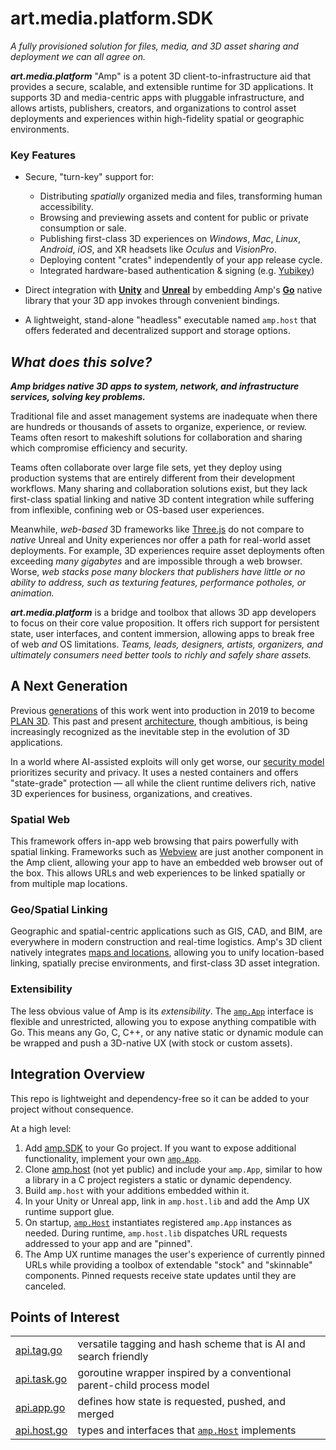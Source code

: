# art.media.platform.SDK
_A fully provisioned solution for files, media, and 3D asset sharing and deployment we can all agree on._

**_art.media.platform_** "Amp" is a potent 3D client-to-infrastructure aid that provides a secure, scalable, and extensible runtime for 3D applications. It supports 3D and media-centric apps with pluggable infrastructure, and allows artists, publishers, creators, and organizations to control asset deployments and experiences within high-fidelity spatial or geographic environments.

### Key Features

- Secure, "turn-key" support for:
  - Distributing _spatially_ organized media and files, transforming human accessibility.
  - Browsing and previewing assets and content for public or private consumption or sale.
  - Publishing first-class 3D experiences on _Windows_, _Mac_, _Linux_, _Android_, _iOS_, and XR headsets like _Oculus_ and _VisionPro_.
  - Deploying content "crates" independently of your app release cycle.
  - Integrated hardware-based authentication & signing (e.g. [Yubikey](https://yubico.com))

- Direct integration with **[Unity](https://unity.com)** and **[Unreal](https://unrealengine.com)** by embedding Amp's **[Go](https://golang.org)** native library that your 3D app invokes through convenient bindings.

- A lightweight, stand-alone "headless" executable named `amp.host` that offers federated and decentralized support and storage options.

## _What does this solve?_

***Amp bridges native 3D apps to system, network, and infrastructure services, solving key problems.***

Traditional file and asset management systems are inadequate when there are hundreds or thousands of assets to organize, experience, or review. Teams often resort to makeshift solutions for collaboration and sharing which compromise efficiency and security.

Teams often collaborate over large file sets, yet they deploy using production systems that are entirely different from their development workflows. Many sharing and collaboration solutions exist, but they lack first-class spatial linking and native 3D content integration while suffering from inflexible, confining web or OS-based user experiences.

Meanwhile, _web-based_ 3D frameworks like [Three.js](https://threejs.org/) do not compare to _native_ Unreal and Unity experiences nor offer a path for real-world asset deployments. For example, 3D experiences require asset deployments often exceeding _many gigabytes_ and are impossible through a web browser. Worse, _web stacks pose many blockers that publishers have little or no ability to address, such as texturing features, performance potholes, or animation._

***art.media.platform*** is a bridge and toolbox that allows 3D app developers to focus on their core value proposition. It offers rich support for persistent state, user interfaces, and content immersion, allowing apps to break free of web _and_ OS limitations. _Teams, leads, designers, artists, organizers, and ultimately consumers need better tools to richly and safely share assets._

## A Next Generation

Previous [generations](https://github.com/plan-systems/plan-go/tags) of this work went into production in 2019 to become [PLAN 3D](https://plan-systems.org/plan-technology-components/). This past and present [architecture](https://github.com/plan-systems/design-docs), though ambitious, is being increasingly recognized as the inevitable step in the evolution of 3D applications.

In a world where AI-assisted exploits will only get worse, our [security model](https://github.com/plan-systems/design-docs/blob/master/PLAN-Proof-of-Correctness.md) prioritizes security and privacy. It uses a nested containers and offers "state-grade" protection — all while the client runtime delivers rich, native 3D experiences for business, organizations, and creatives.

### Spatial Web

This framework offers in-app web browsing that pairs powerfully with spatial linking. Frameworks such as [Webview](https://developer.vuplex.com/webview/overview) are just another component in the Amp client, allowing your app to have an embedded web browser out of the box. This allows URLs and web experiences to be linked spatially or from multiple map locations.

### Geo/Spatial Linking

Geographic and spatial-centric applications such as GIS, CAD, and BIM, are everywhere in modern construction and real-time logistics. Amp's 3D client natively integrates [maps and locations](https://infinity-code.com/assets/online-maps), allowing you to unify location-based linking, spatially precise environments, and first-class 3D asset integration.

### Extensibility

The less obvious value of Amp is its _extensibility_. The [`amp.App`](https://github.com/art-media-platform/amp.SDK/blob/main/amp/api.app.go) interface is flexible and unrestricted, allowing you to expose anything compatible with Go. This means any Go, C, C++, or any native static or dynamic module can be wrapped and push a 3D-native UX (with stock or custom assets).

## Integration Overview

This repo is lightweight and dependency-free so it can be added to your project without consequence.

At a high level:

1. Add [amp.SDK](https://github.com/art-media-platform/amp.SDK) to your Go project. If you want to expose additional functionality, implement your own [`amp.App`](https://github.com/art-media-platform/amp.SDK/blob/main/amp/api.app.go).
2. Clone [amp.host](https://github.com/art-media-platform/amp.host) (not yet public) and include your `amp.App`, similar to how a library in a C project registers a static or dynamic dependency.
3. Build `amp.host` with your additions embedded within it.
4. In your Unity or Unreal app, link in `amp.host.lib` and add the Amp UX runtime support glue.
5. On startup, [`amp.Host`](https://github.com/art-media-platform/amp.SDK/blob/main/amp/api.host.go) instantiates registered `amp.App` instances as needed. During runtime, `amp.host.lib` dispatches URL requests addressed to your app and are "pinned".
6. The Amp UX runtime manages the user's experience of currently pinned URLs while providing a toolbox of extendable "stock" and "skinnable" components. Pinned requests receive state updates until they are canceled.

## Points of Interest

|                                                                                                   |                                                                                                                                                                                 |
| ------------------------------------------------------------------------------------------------- | ------------------------------------------------------------------------------------------------------------------------------------------------------------------------------- |
| [api.tag.go](https://github.com/art-media-platform/amp.SDK/blob/main/stdlib/tag/api.tag.go)    | versatile tagging and hash scheme that is AI and search friendly                                                                                                                  |
| [api.task.go](https://github.com/art-media-platform/amp.SDK/blob/main/stdlib/task/api.task.go) | goroutine wrapper inspired by a conventional parent-child process model                                                                                                    |
| [api.app.go](https://github.com/art-media-platform/amp.SDK/blob/main/amp/api.app.go)           | defines how state is requested, pushed, and merged                                                                                              |
| [api.host.go](https://github.com/art-media-platform/amp.SDK/blob/main/amp/api.host.go)         | types and interfaces that [`amp.Host`](https://github.com/art-media-platform/amp.SDK/blob/main/amp/api.host.go) implements                                                              |

